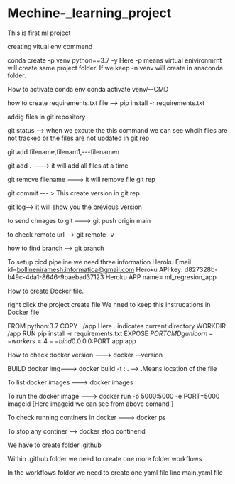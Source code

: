# Mechine-_learning_project
This is first ml project


creating vitual env commend

conda create -p venv python==3.7 -y 
Here -p means virtual  enivironmrnt will create same project folder. If we keep -n venv will create in anaconda folder.

How to activate conda env
conda activate venv/--CMD 

how to create requirements.txt file --> pip install -r requirements.txt

addig files in git repository 

git status --> when we excute the this command we can see whcih files are not tracked or the files are not updated in git rep 

git add filename,filenam1,---filenamen

git add . ---> it will add all files at a time 

git remove filename ---> it will remove file git rep

git commit --- > This create version in git rep 

git log--> it will show you the previous version 

to send chnages to git ---> git push origin main 

to check remote url --> git remote -v 

how to find branch --> git branch 

To setup cicd pipeline we need three information 
Heroku Email id=bollineniramesh.informatica@gmail.com
Heroku API key: d827328b-b49c-4da1-8646-9baebad37123
Heroku APP name= ml_regresion_app

How to create Docker file.

right click the project create file 
We nned to keep this instrucations in Docker file 

FROM python:3.7
COPY . /app  Here . indicates current directory 
WORKDIR /app
RUN pip install -r requirements.txt
EXPOSE $PORT 
CMD gunicorn --workers=4 --bind 0.0.0.0:$PORT app:app

How to check docker version ---> docker --version 

BUILD docker img---> docker build -t <img name>:<tagname> . --> .Means location of the file 

To list docker images ---> docker images 

To run the docker image ---> docker run -p 5000:5000 -e PORT=5000 imageid [Here imageid we can see from above comand ]

To check running continers in docker ---> docker ps 

To stop any continer --> docker stop continerid

We have to create folder .github 

Within .github folder we need to create one more folder workflows 

In the workflows folder we need to create one yaml file line main.yaml file  





